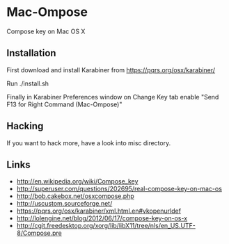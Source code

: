 Mac-Ompose
==========

Compose key on Mac OS X

Installation
------------

First download and install Karabiner from
https://pqrs.org/osx/karabiner/

Run ./install.sh

Finally in Karabiner Preferences window on Change Key tab
enable "Send F13 for Right Command (Mac-Ompose)"

Hacking
-------

If you want to hack more, have a look into misc directory.

Links
-----

 - http://en.wikipedia.org/wiki/Compose_key
 - http://superuser.com/questions/202695/real-compose-key-on-mac-os
 - http://bob.cakebox.net/osxcompose.php
 - http://uscustom.sourceforge.net/
 - https://pqrs.org/osx/karabiner/xml.html.en#vkopenurldef
 - http://lolengine.net/blog/2012/06/17/compose-key-on-os-x
 - http://cgit.freedesktop.org/xorg/lib/libX11/tree/nls/en_US.UTF-8/Compose.pre
